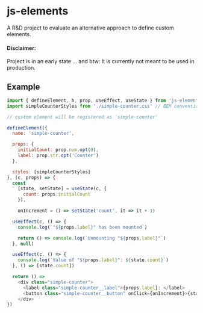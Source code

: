 # js-elements

A R&D project to evaluate an alternative approach to define custom elements.

#### Disclaimer:

Project is in an early state ...
and btw: It is currently not meant to be used in production.

## Example

```js
import { defineElement, h, prop, useEffect, useState } from 'js-elements'
import simpleCounterStyles from './simple-counter.css' // BEM conventions

// custom element will be registered as 'simple-counter' 

defineElement({
  name: 'simple-counter',

  props: {
    initialCount: prop.num.opt(0),
    label: prop.str.opt('Counter')
  },

  styles: [simpleCounterStyles]
}, (c, props) => {
  const 
    [state, setState] = useState(c, {
      count: props.initialCount
    }),

    onIncrement = () => setState('count', it => it + 1)

  useEffect(c, () => {
    console.log(`"${props.label}" has been mounted`)

    return () => console.log(`Unmounting "${props.label}"`)
  }, null)

  useEffect(c, () => {
    console.log(`Value of "${props.label}": ${state.count}`)
  }, () => [state.count])

  return () =>
    <div class="simple-counter"> 
      <label class="simple-counter__label">{props.label}: </label>
      <button class="simple-counter__button" onClick={onIncrement}>{state.count}</button>
    </div>
})
```
